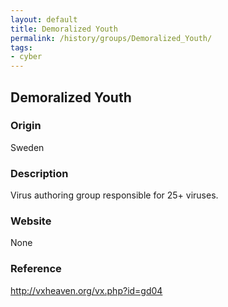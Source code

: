```yaml
---
layout: default
title: Demoralized Youth
permalink: /history/groups/Demoralized_Youth/
tags:
- cyber
---
```


## Demoralized Youth

### Origin
Sweden

### Description
Virus authoring group responsible for 25+ viruses.

### Website
None

### Reference
http://vxheaven.org/vx.php?id=gd04
